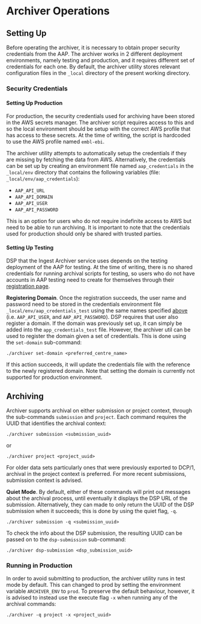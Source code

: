# Archiver Operations

## Setting Up

Before operating the archiver, it is necessary to obtain proper security credentials from the AAP. The archiver works
in 2 different deployment environments, namely testing and production, and it requires different set of credentials 
for each one. By default, the archiver utility stores relevant configuration files in the `_local` directory of the 
present working directory.

### Security Credentials

#### Setting Up Production

For production, the security credentials used for archiving have been stored in the AWS secrets manager. The archiver
script requires access to this and so the local environment should be setup with the correct AWS profile that has access
to these secrets. At the time of writing, the script is hardcoded to use the AWS profile named `embl-ebi`.

The archiver utility attempts to automatically setup the credentials if they are missing by fetching the data from AWS.
Alternatively, the credentials can be set up by creating an environment file named `aap_credentials` in the 
`_local/env` directory that contains the following variables (file: `_local/env/aap_credentials`):

<a name="credentials-env"></a>
* `AAP_API_URL`
* `AAP_API_DOMAIN`
* `AAP_API_USER`
* `AAP_API_PASSWORD`

This is an option for users who do not require indefinite access to AWS but need to be able to run archiving. It is 
important to note that the credentials used for production should only be shared with trusted parties.

#### Setting Up Testing

DSP that the Ingest Archiver service uses depends on the testing deployment of the AAP for testing. At the time of 
writing, there is no shared credentials for running archival scripts for testing, so users who do not have accounts
in AAP testing need to create for themselves through their 
[registration page](https://explore.aai.ebi.ac.uk/registerUser).

**Registering Domain**. Once the registration succeeds, the user name and password need to be stored in the credentials
environment file `_local/env/aap_credentials_test` using the same names specified [above](#credentials-env) 
(i.e. `AAP_API_USER`, and `AAP_API_PASSWORD`). DSP requires that user also register a domain. If the domain was 
previously set up, it can simply be added into the `app_credentials_test` file. However, the archiver util can be used 
to register the domain given a set of credentials. This is done using the `set-domain` sub-command:

    ./archiver set-domain <preferred_centre_name>
    
If this action succeeds, it will update the credentials file with the reference to the newly registered domain. Note 
that setting the domain is currently not supported for production environment.

## Archiving

Archiver supports archival on either submission or project context, through the sub-commands `submission` and `project`.
Each command requires the UUID that identifies the archival context:

    ./archiver submission <submission_uuid>
    
or
    
    ./archiver project <project_uuid>
    
For older data sets particularly ones that were previously exported to DCP/1, archival in the project context is 
preferred. For more recent submissions, submission context is advised.

**Quiet Mode**. By default, either of these commands will print out messages about the archival process, until 
eventually it displays the DSP URL of the submission. Alternatively, they can made to only return the UUID of the
DSP submission when it succeeds; this is done by using the quiet flag, `-q`.

    ./archiver submission -q <submission_uuid>
    
To check the info about the DSP submission, the resulting UUID can be passed on to the `dsp-submission` sub-command:

    ./archiver dsp-submission <dsp_submission_uuid>

### Running in Production

In order to avoid submitting to production, the archiver utility runs in test mode by default. This can changed to 
prod by setting the environment variable `ARCHIVER_ENV` to `prod`. To preserve the default behaviour, however, it is
advised to instead use the execute flag `-x` when running any of the archival commands:

    ./archiver -q project -x <project_uuid>
